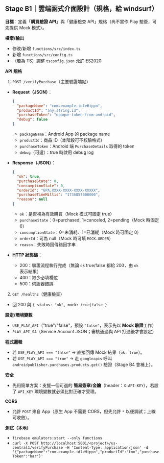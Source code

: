 ## Stage B1｜雲端函式介面設計（規格，給 windsurf）

**目標**：定義「**購買驗證 API**」與「健康檢查 API」規格（尚不實作 Play 驗簽，可先提供 Mock 模式）。

**檔案/輸出**

* 修改/新增 `functions/src/index.ts`
* 新增 `functions/src/config.ts`
* （若為 TS）調整 `tsconfig.json` 允許 ES2020

**API 規格**

1. `POST /verifyPurchase`（主要驗證端點）

* **Request（JSON）**：

  ```json
  {
    "packageName": "com.example.idleHippo",
    "productId": "any.string.id",
    "purchaseToken": "opaque-token-from-android",
    "debug": false
  }
  ```

  * `packageName`：Android App 的 package name
  * `productId`：商品 ID（本階段可不校驗格式）
  * `purchaseToken`：Android 端 `PurchaseDetails` 取得的 token
  * `debug`（可選）：true 時啟用 debug log

* **Response（JSON）**：

  ```json
  {
    "ok": true,
    "purchaseState": 0,
    "consumptionState": 0,
    "orderId": "GPA.XXXX-XXXX-XXXX-XXXXX",
    "purchaseTimeMillis": "1736857600000",
    "reason": null
  }
  ```

  * `ok`：是否視為有效購買（Mock 模式可固定 true）
  * `purchaseState`：0=purchased, 1=canceled, 2=pending（Mock 時固定 0）
  * `consumptionState`：0=未消耗、1=已消耗（Mock 時可固定 0）
  * `orderId`：可為 null（Mock 時可填 `MOCK.ORDER`）
  * `reason`：失敗時回傳錯因字串

* **HTTP 狀態碼**：

  * 200：驗證流程執行完成（無論 `ok` true/false 都給 200，由 `ok` 表示結果）
  * 400：缺少必填欄位
  * 500：伺服器錯誤

2. `GET /healthz`（健康檢查）

* 回 200 與 `{ status: "ok", mock: true|false }`

**設定/環境變數**

* `USE_PLAY_API`（"true"/"false"，預設 `"false"`，表示先以 **Mock 驗證**工作）
* `PLAY_API_SA`（Service Account JSON；審核通過與 API 打通後才會設定）

**程式邏輯**

* 若 `USE_PLAY_API === "false"` → 直接回傳 Mock 結果（`ok: true`）。
* 若 `USE_PLAY_API === "true"` → 走 `googleapis` 呼叫 `androidpublisher.purchases.products.get()` 驗證（Stage B4 會補上）。

**安全**

* 先用簡單方案：支援一個可選的 **簡易簽章/金鑰**（header：`X-API-KEY`），若設了 `API_KEY` 環境變數就必須比對正確才受理。

**CORS**

* 允許 `POST` 來自 App（原生 App 不需要 CORS，但先允許 `*` 以便調試；上線可收斂）。

**測試（本地）**

* `firebase emulators:start --only functions`
* `curl -X POST http://localhost:5001/<project>/us-central1/verifyPurchase -H 'Content-Type: application/json' -d '{"packageName":"com.example.idleHippo","productId":"foo","purchaseToken":"bar"}'`

